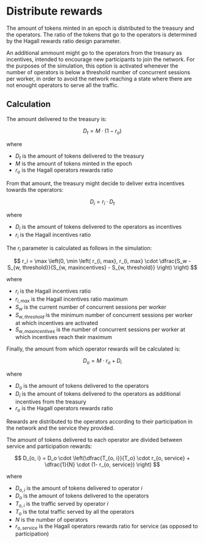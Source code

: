 # Distribute rewards

The amount of tokens minted in an epoch is distributed to the treasury and the operators. 
The ratio of the tokens that go to the operators is determined by the Hagall rewards ratio design parameter.

An additional ammount might go to the operators from the treasury as incentives, intended to encourage new participants to join the network.
For the purposes of the simulation, this option is activated whenever the number of operators is below a threshold number of concurrent sessions per worker, in order to avoid the network reaching a state where there are not enought operators to serve all the traffic.

## Calculation

The amount delivered to the treasury is:

$$
D_t = M \cdot (1 - r_o)
$$

where
 * $D_t$ is the amount of tokens delivered to the treasury
 * $M$ is the amount of tokens minted in the epoch
 * $r_o$ is the Hagall operators rewards ratio

From that amount, the treasury might decide to deliver extra incentives towards the operators:

$$
D_i = r_i \cdot D_t
$$

where
 * $D_i$ is the amount of tokens delivered to the operators as incentives
 * $r_i$ is the Hagall incentives ratio

The $r_i$ parameter is calculated as follows in the simulation:

$$
r_i = \max \left(0, \min \left( r_{i, max}, r_{i, max} \cdot \dfrac{S_w - S_{w, threshold}}{S_{w, maxincentives} - S_{w, threshold}}  \right) \right)
$$

where
 * $r_i$ is the Hagall incentives ratio
 * $r_{i, max}$ is the Hagall incentives ratio maximum
 * $S_w$ is the current number of concurrent sessions per worker
 * $S_{w, threshold}$ is the minimum number of concurrent sessions per worker at which incentives are activated
 * $S_{w, maxincentives}$ is the number of concurrent sessions per worker at which incentives reach their maximum

Finally, the amount from which operator rewards will be calculated is:

$$
D_o = M \cdot r_o + D_i
$$

where
 * $D_o$ is the amount of tokens delivered to the operators
 * $D_i$ is the amount of tokens delivered to the operators as additional incentives from the treasury
 * $r_o$ is the Hagall operators rewards ratio

Rewards are distributed to the operators according to their participation in the network and the service they provided.

The amount of tokens delivered to each operator are divided between service and participation rewards:

$$
D_{o, i} = D_o \cdot \left(\dfrac{T_{o, i}}{T_o} \cdot r_{o, service} + \dfrac{1}{N} \cdot (1- r_{o, service})  \right)
$$

where
 * $D_{o, i}$ is the amount of tokens delivered to operator $i$
 * $D_o$ is the amount of tokens delivered to the operators
 * $T_{o, i}$ is the traffic served by operator $i$
 * $T_o$ is the total traffic served by all the operators
 * $N$ is the number of operators
 * $r_{o, service}$ is the Hagall operators rewards ratio for service (as opposed to participation)
